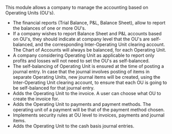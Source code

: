 This module allows a company to manage the accounting based on Operating
Units (OU's).

- The financial reports (Trial Balance, P&L, Balance Sheet), allow to
  report the balances of one or more OU's.
- If a company wishes to report Balance Sheet and P&L accounts based on
  OU's, they should indicate at company level that the OU's are
  self-balanced, and the corresponding Inter-Operating Unit clearing
  account. The Chart of Accounts will always be balanced, for each
  Operating Unit.
- A company considering Operating Unit as applicable to report only
  profits and losses will not need to set the OU's as self-balanced.
- The self-balancing of Operating Unit is ensured at the time of posting
  a journal entry. In case that the journal involves posting of items in
  separate Operating Units, new journal items will be created, using the
  Inter-Operating Unit clearing account, to ensure that each OU is going
  to be self-balanced for that journal entry.
- Adds the Operating Unit to the invoice. A user can choose what OU to
  create the invoice for.
- Adds the Operating Unit to payments and payment methods. The operating
  unit of a payment will be that of the payment method chosen.
- Implements security rules at OU level to invoices, payments and
  journal items.
- Adds the Operating Unit to the cash basis journal entries.
